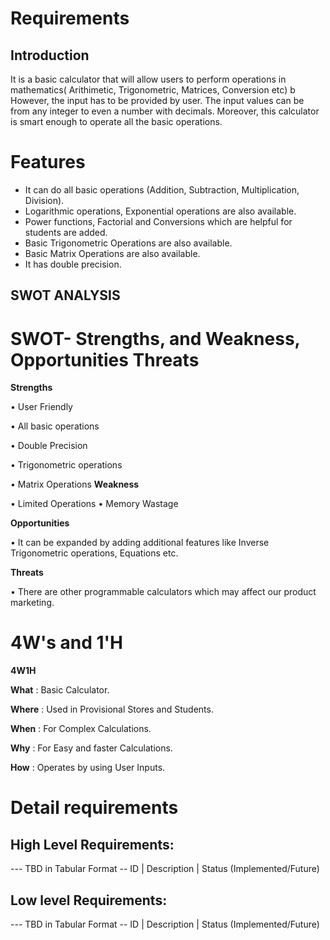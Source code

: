 # Requirements
## Introduction
It is a basic calculator that will allow users to perform operations in mathematics( Arithimetic, Trigonometric, Matrices, Conversion etc) b However, the input has to be provided by user. The input values can be from any integer to even a number with decimals. Moreover, this calculator is smart enough to operate all the basic operations.
# **Features**

- It can do all basic operations (Addition, Subtraction, Multiplication, Division).
- Logarithmic operations, Exponential operations are also available.
- Power functions, Factorial and Conversions which are helpful for students are added.
- Basic Trigonometric Operations are also available.
- Basic Matrix Operations are also available.
- It has double precision.

## SWOT ANALYSIS
# **SWOT- Strengths, and Weakness, Opportunities Threats**

 **Strengths** 

• User Friendly

• All basic operations

• Double Precision

• Trigonometric operations

• Matrix Operations
 **Weakness**

•	Limited Operations
•	Memory Wastage

**Opportunities**

•	It can be expanded by adding additional features like Inverse Trigonometric operations, Equations etc.

  **Threats**

• There are other programmable calculators which may affect our product marketing.

# 4W&#39;s and 1&#39;H

 **4W1H**

**What** : Basic Calculator.

**Where** : Used in Provisional Stores and Students.

**When** : For Complex Calculations.

**Why** : For Easy and faster Calculations.

**How** : Operates by using User Inputs.


# Detail requirements
## High Level Requirements:
--- TBD in Tabular Format 
-- ID | Description | Status (Implemented/Future)


##  Low level Requirements:
--- TBD in Tabular Format 
-- ID | Description | Status (Implemented/Future)
